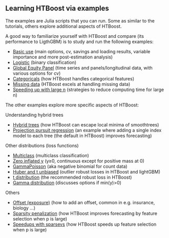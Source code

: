 ## Learning HTBoost via examples

The examples are Julia scripts that you can run. Some as similar to the tutorials, others explore additional aspects of HTBoost.

A good way to familiarize yourself with HTBoost and compare (its performance to LigthGBM) is to study and run the following examples:
  
  * [Basic use](examples/Basic%20use.jl) (main options, cv, savings and loading results, variable importance and more post-estimation analysis)
  * [Logistic](examples/Logistic.jl) (binary classification)
  * [Global Equity Panel](examples/Global%20Equity%20Panel.jl) (time series and panels/longitudinal data, with various options for cv)
  * [Categoricals](examples/Categoricals.jl) (how HTBoost handles categorical features)
  * [Missing data](examples/Missing%20data.jl)  (HTBoost excels at handling missing data)
  * [Speeding up with large n](examples/Speeding%20up%20with%20large%20n.jl) (strategies to reduce computing time for large n)

The other examples explore more specific aspects of HTBoost: 

Understanding hybrid trees 
  * [Hybrid trees](examples/Hybrid%20trees.jl) (how HTBoost can escape local minima of smoothtrees)
  * [Projection pursuit regression](examples/Projection%20pursuit%20regression.jl) (an example where adding a single index model to each tree (the default in HTBoost) improves forecasting)

Other distributions (loss functions)
  * [Multiclass](examples/Multiclass.jl) (multiclass classification)
  * [Zero inflated y](examples/Zero%20inflated%20y.jl) (y≥0, continuous except for positive mass at 0)
  * [GammaPoisson](examples/GammaPoisson.jl) (aka negative binomial for count data)  
  * [Huber and t unbiased](examples/Huber%20and%20t%20unbiased.jl) (outlier robust losses in HTBoost and lightGBM)
  * [t distribution](examples/t.jl) (the recommended robust loss in HTBoost)
  * [Gamma distribution](examples/Gamma.jl) (discusses options if min(y)>0)

Others

  * [Offset (exposure)](examples/Offset.jl) (how to add an offset, common in e.g. insurance, biology ...)
  * [Sparsity penalization](examples/Sparsity%20penalization.jl) (how HTBoost improves forecasting by feature selection when p is large)
  * [Speedups with sparsevs](examples/Speedups%20with%20sparsevs.jl) (how HTBoost speeds up feature selection when p is large)


